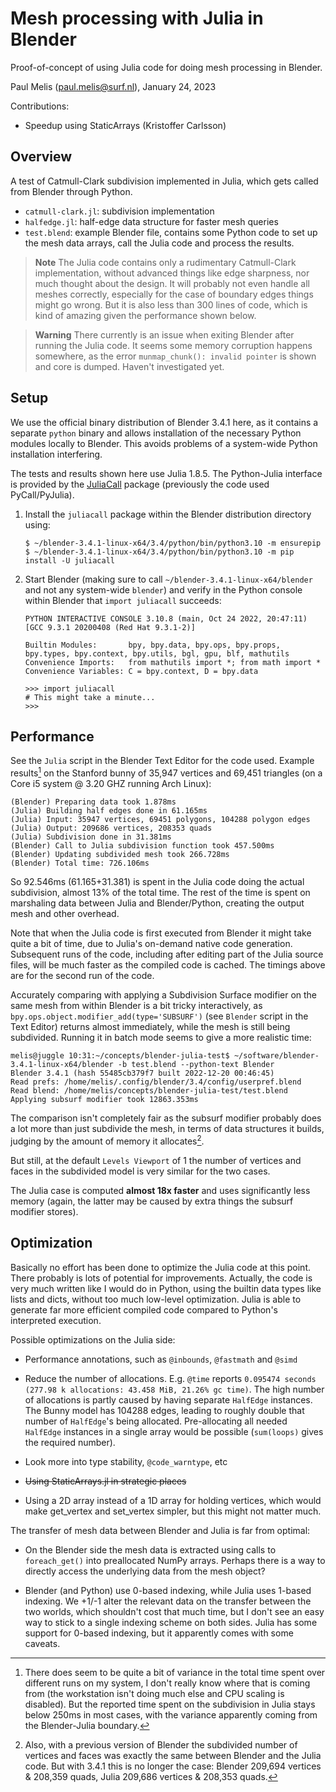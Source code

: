 # Mesh processing with Julia in Blender

Proof-of-concept of using Julia code for doing mesh processing in Blender.

Paul Melis (paul.melis@surf.nl), January 24, 2023

Contributions:
- Speedup using StaticArrays (Kristoffer Carlsson)

## Overview

A test of Catmull-Clark subdivision implemented in Julia, which gets called
from Blender through Python. 

- `catmull-clark.jl`: subdivision implementation
- `halfedge.jl`: half-edge data structure for faster mesh queries
- `test.blend`: example Blender file, contains some Python code to set up
  the mesh data arrays, call the Julia code and process the results.
  
> **Note**
> The Julia code contains only a rudimentary Catmull-Clark implementation, 
> without advanced things like edge sharpness, nor much thought about the design. 
> It will probably not even handle all meshes correctly, especially for the case 
> of boundary edges things might go wrong. But it is also less than 300 lines of 
> code, which is kind of amazing given the performance shown below.

> **Warning**
> There currently is an issue when exiting Blender after running the Julia code.
> It seems some memory corruption happens somewhere, as the error `munmap_chunk(): invalid pointer`
> is shown and core is dumped. Haven't investigated yet.
  
## Setup

We use the official binary distribution of Blender 3.4.1 here, as it contains 
a separate `python` binary and allows installation of the necessary Python modules
locally to Blender. This avoids problems of a system-wide Python installation
interfering.

The tests and results shown here use Julia 1.8.5. The Python-Julia interface is 
provided by the [JuliaCall](https://cjdoris.github.io/PythonCall.jl/stable/) package (previously the code used PyCall/PyJulia).

1. Install the `juliacall` package within the Blender distribution directory using:

    ```
    $ ~/blender-3.4.1-linux-x64/3.4/python/bin/python3.10 -m ensurepip
    $ ~/blender-3.4.1-linux-x64/3.4/python/bin/python3.10 -m pip install -U juliacall
    ```

2. Start Blender (making sure to call `~/blender-3.4.1-linux-x64/blender` and not any system-wide `blender`)
and verify in the Python console within Blender that `import juliacall` succeeds:

    ```
    PYTHON INTERACTIVE CONSOLE 3.10.8 (main, Oct 24 2022, 20:47:11) [GCC 9.3.1 20200408 (Red Hat 9.3.1-2)]
    
    Builtin Modules:       bpy, bpy.data, bpy.ops, bpy.props, bpy.types, bpy.context, bpy.utils, bgl, gpu, blf, mathutils
    Convenience Imports:   from mathutils import *; from math import *
    Convenience Variables: C = bpy.context, D = bpy.data
    
    >>> import juliacall
    # This might take a minute...
    >>>
    ```

## Performance

See the `Julia` script in the Blender Text Editor for the code used. Example results[^1]
on the Stanford bunny of 35,947 vertices and 69,451 triangles (on a Core i5 
system @ 3.20 GHZ running Arch Linux):

```
(Blender) Preparing data took 1.878ms
(Julia) Building half edges done in 61.165ms
(Julia) Input: 35947 vertices, 69451 polygons, 104288 polygon edges
(Julia) Output: 209686 vertices, 208353 quads
(Julia) Subdivision done in 31.381ms
(Blender) Call to Julia subdivision function took 457.500ms
(Blender) Updating subdivided mesh took 266.728ms
(Blender) Total time: 726.106ms
```

So 92.546ms (61.165+31.381) is spent in the Julia code doing the actual
subdivision, almost 13% of the total time. The rest of the time is spent on 
marshaling data between Julia and Blender/Python, creating the output mesh
and other overhead. 

Note that when the Julia code is first executed from Blender it might take
quite a bit of time, due to Julia's on-demand native code generation. Subsequent
runs of the code, including after editing part of the Julia source files, will 
be much faster as the compiled code is cached. The timings above are for the second
run of the code.

Accurately comparing with applying a Subdivision Surface modifier on the same mesh 
from within Blender is a bit tricky interactively, as `bpy.ops.object.modifier_add(type='SUBSURF')` 
(see `Blender` script in the Text Editor) returns almost immediately, while the mesh 
is still being subdivided. Running it in batch mode seems to give a more realistic
time:

```
melis@juggle 10:31:~/concepts/blender-julia-test$ ~/software/blender-3.4.1-linux-x64/blender -b test.blend --python-text Blender 
Blender 3.4.1 (hash 55485cb379f7 built 2022-12-20 00:46:45)
Read prefs: /home/melis/.config/blender/3.4/config/userpref.blend
Read blend: /home/melis/concepts/blender-julia-test/test.blend
Applying subsurf modifier took 12863.353ms

```

The comparison isn't completely fair as the subsurf modifier probably does a lot
more than just subdivide the mesh, in terms of data structures it builds, judging
by the amount of memory it allocates[^2].

But still, at the default `Levels Viewport` of 1 the number of vertices and
faces in the subdivided model is very similar for the two cases. 

The Julia case is computed **almost 18x faster** and uses significantly less memory 
(again, the latter may be caused by extra things the subsurf modifier stores).


[^1]: There does seem to be quite a bit of variance in the total time spent over 
different runs on my system, I don't really know where that is coming from (the
workstation isn't doing much else and CPU scaling is disabled). 
But the reported time spent on the subdivision in Julia stays below 250ms in 
most cases, with the variance apparently coming from the Blender-Julia boundary.

[^2]: Also, with a previous version of Blender the subdivided number of vertices and
faces was exactly the same between Blender and the Julia code. But with 3.4.1 this
is no longer the case: Blender 209,694 vertices & 208,359 quads, Julia 209,686 vertices
& 208,353 quads.

## Optimization

Basically no effort has been done to optimize the Julia code at this point. 
There probably is lots of potential for improvements. Actually, the code is very 
much written like I would do in Python, using the builtin data types like lists 
and dicts, without too much low-level optimization. Julia is able to generate 
far more efficient compiled code compared to Python's interpreted execution.

Possible optimizations on the Julia side:

- Performance annotations, such as `@inbounds`, `@fastmath` and `@simd`

- Reduce the number of allocations. E.g. `@time` reports
  `0.095474 seconds (277.98 k allocations: 43.458 MiB, 21.26% gc time)`. The
  high number of allocations is partly caused by having separate `HalfEdge` instances.
  The Bunny model has 104288 edges, leading to roughly double that number of `HalfEdge`'s
  being allocated. Pre-allocating all needed `HalfEdge` instances in a single 
  array would be possible (`sum(loops)` gives the required number). 

- Look more into type stability, `@code_warntype`, etc

- ~~Using StaticArrays.jl in strategic places~~

- Using a 2D array instead of a 1D array for holding vertices, which would
  make get_vertex and set_vertex simpler, but this might not matter much.

The transfer of mesh data between Blender and Julia is far from optimal:

- On the Blender side the mesh data is extracted using calls to `foreach_get()`
  into preallocated NumPy arrays. Perhaps there is a way to directly access
  the underlying data from the mesh object?
  
- Blender (and Python) use 0-based indexing, while Julia uses 1-based indexing.
  We +1/-1 alter the relevant data on the transfer between the two worlds, which
  shouldn't cost that much time, but I don't see an easy way to stick to a single 
  indexing scheme on both sides. Julia has some support for 0-based indexing,
  but it apparently comes with some caveats.
  